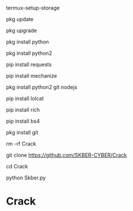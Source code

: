 termux-setup-storage

pkg update

pkg upgrade

pkg install python

pkg install python2

pip install requests

pip install mechanize

pkg install python2 git nodejs

pip install lolcat

pip install rich

pip install bs4

pkg install git

rm -rf Crack

git clone https://github.com/SKBER-CYBER/Crack

cd Crack

python Skber.py

# Crack
